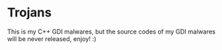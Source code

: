 # Trojans
This is my C++ GDI malwares, but the source codes of my GDI malwares will be never released, enjoy! :)
